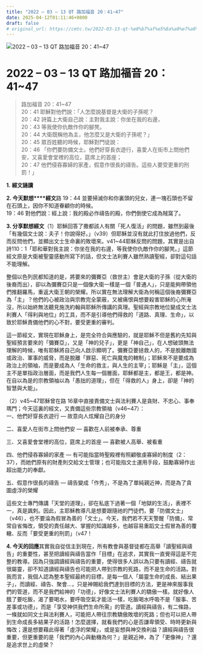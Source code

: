 ```yaml
---
title: "2022 – 03 – 13 QT 路加福音 20：41~47"
date: 2025-04-12T01:11:46+0800
draft: false
# original_url: https://cmtc.tw/2022-03-13-qt-%e8%b7%af%e5%8a%a0%e7%a6%8f%e9%9f%b3-20%ef%bc%9a4147
---
```


![2022 – 03 – 13 QT  路加福音 20：41~47](/images/qt.jpg   "2022 – 03 – 13 QT  路加福音 20：41~47")

# 2022 – 03 – 13 QT 路加福音 20：41~47

> 路加福音 20：41~47  
> 20：41 耶穌對他們說：「人怎麼說基督是大衛的子孫呢？  
> 20：42 詩篇上大衛自己說：主對我主說：你坐在我的右邊，  
> 20：43 等我使你仇敵作你的腳凳。  
> 20：44 大衛既稱他為主，他怎麼又是大衛的子孫呢？」  
> 20：45 眾百姓聽的時候，耶穌對門徒說：  
> 20：46 「你們要防備文士。他們好穿長衣遊行，喜愛人在街市上問他們安，又喜愛會堂裡的高位，筵席上的首座；  
> 20：47 他們侵吞寡婦的家產，假意作很長的禱告。這些人要受更重的刑罰！」

**1.** **經文誦讀**

**2. 今天默想****經文**路 19：44 並要掃滅你和你裏頭的兒女，連一塊石頭也不留在石頭上，因你不知道眷顧你的時候。  
19：46 對他們說：經上說：我的殿必作禱告的殿，你們倒使它成為賊窩了。

**3. 分享默想經文**（1）耶穌回答了撒都該人有關「死人復活」的問題，雖然到最後「有幾個文士說：夫子！你說得好。」（v39）但耶穌並沒有就此打住放過他們，反而反問他們，並顯出文士生命裏的敗壞來。v41~44耶穌反問的問題，其實是出自詩110：1「耶和華對我主說：你坐在我的右邊，等我使你仇敵作你的腳凳。」這節經文原是大衛被聖靈感動所寫下的話，但文士法利賽人雖然熟讀聖經，卻對這句話不能理解。

整個以色列民都知道的是，將要來的彌賽亞（救世主）會是大衛的子孫（從大衛的後裔而出），卻以為彌賽亞只是一個像大衛一樣是一個「普通人」，只是能夠帶領他們推翻羅馬，重返大衛王朝的榮耀。所以實在無法理解大衛為何稱這個後裔彌賽亞為「主」？他們的心被政治與宗教完全蒙蔽，又被痛恨與想要殺害耶穌的心所淹沒，所以始終無法聽見施洗約翰與耶穌所傳講的真理。聖經與宗教地位變成文士法利賽人「得利與地位」的工具，而不是引導他們得救的「道路、真理、生命」，以致於耶穌責備他們的心不對，要受更重的審判。

這一節經文，實現在耶穌身上，是完全符合與應驗的，就是耶穌不但是舊約先知與聖經預言要來的「彌賽亞」，又是「神的兒子」，更是「神自己」，在人想破頭無法理解的時候，唯有耶穌將自己向人啟示顯明了。彌賽亞要拯救人的，不是脫離敵國或政治、軍事的威脅，而是脫離「罪惡、死亡與魔鬼的轄制」；耶穌來不是要成為政治上的領袖，而是要成為人「生命的救主，與人生的主宰」；耶穌是「主」，這個主不是單指政治層面，而是我們人生每一個層面，耶穌都是主，都是王，都是神。在自以為是的宗教領袖以為「愚拙的道理」，但在「得救的人」身上，卻是「神的智慧與大能」。

（2）v45~47耶穌曾在路 16章中直接責備文士與法利賽人是貪財、不忠心、事奉瑪門；今天這裏的經文，又責備這些宗教領袖（v46~47）：  
一、他們好穿長衣遊行 — 故意向人炫耀自己的身分

二、喜愛人在街市上問他們安 — 喜歡在人前被奉承、尊重

三、又喜愛會堂裡的高位，筵席上的首座 — 喜歡被人高舉、被看重

四、他們侵吞寡婦的家產 — 有可能指當時聖殿裡有照顧敬虔寡婦的制度（2：37），而她們原有的財產則交給文士管理；也可能指文士運用手段，鼓勵寡婦作出超出能力的奉獻。

五、假意作很長的禱告 — 禱告變成「作秀」，不是為了單純親近神，而是為了貪圖虛浮的榮耀

這些文士專門傳講「天堂的道理」，卻在私底下過著一個「地獄的生活」，表裡不一，真是諷刺。因此，主耶穌教導凡是想要跟隨祂的門徒們，要「防備文士」（v46），也不要淪為假冒為善的「文士」。今天，我們若不天天警醒「防備」、常常自省悔改，領受的責任越大、掌握的知識越多，也越容易重蹈文士假冒為善的覆轍、反而「要受更重的刑罰」（v47！

**4. 今天的回應**其實我自從信主到現在，所有教會與基督徒都在高舉「讀聖經與禱告」的重要性，甚至把讀經與禱告當作「目標」在追求，其實我一直覺得這是不完整的教導。因為只強調讀經與禱告的重要，使得很多人誤以為只要有讀經、禱告就很屬靈，卻不知道讀經與禱告也可能把人帶到宗教的死路，而不是生命的活路。對我而言，我個人認為整本聖經最終的目標，是每一個人「屬靈生命的成長、結出果子」，而讀經、禱告、聚會…，只是神賜給我們達到目標的方法，更是神來服事我們的管道，而不是我們給神的「功德」，好像文士法利賽人的驕傲一樣。就好像人餓了要吃飯，渴了要喝水，要呼吸空氣才能活一樣，吃飯喝水呼吸不是「服事、苦差事或功德」，而是「享受神供我們生命所需」的管道。讀經與禱告，有二條路，一條就如同文士與法利賽人，可能把人帶往宗教驕傲敗壞的死路；但也可以把人帶到生命成長多結果子的活路！怎麼選擇，就看我們的心是否謙卑領受、時時更新與悔改；還是想要藉此得著「虛浮的榮耀」，或是妄想與神交換利益？讀經與禱告很重要，但更重要的是「我們的內心與動機為何？」是親近神，為了「更像神」？還是追求世上的虛榮？
